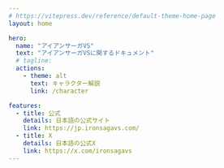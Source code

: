 ```yaml
---
# https://vitepress.dev/reference/default-theme-home-page
layout: home

hero:
  name: "アイアンサーガVS"
  text: "アイアンサーガVSに関するドキュメント"
  # tagline:
  actions:
    - theme: alt
      text: キャラクター解説
      link: /character

features:
  - title: 公式
    details: 日本語の公式サイト
    link: https://jp.ironsagavs.com/
  - title: X
    details: 日本語の公式X
    link: https://x.com/ironsagavs
---
```


